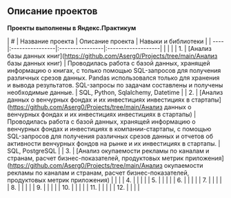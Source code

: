 ## Описание проектов

**Проекты выполнены в Яндекс.Практикум**

| #    | Название проекта | Описание проекта | Навыки и библиотеки |
| ---- |:----------------|:----------------|:-------------------|[]() |   |    |
| 1.   | [Анализ базы данных книг](https://github.com/Aserg0/Projects/tree/main/Анализ базы данных книг) | Проводилась работа с базой данных,  хранящей информацию о книгах, с только помощью SQL-запросов для получения различных срезов данных.  Pandas использовался только для хранения и вывода результатов. SQL-запросы по задачам составлены и получены необходимые данные.  | SQL, Python, Sqlalchemy, Datetime   |
| 2.   | [Анализ данных о венчурных фондах и их инвестициях инвестициях в стартапы](https://github.com/Aserg0/Projects/tree/main/Анализ данных о венчурных фондах и их инвестициях инвестициях в стартапы) | Проводилась работа с базой данных,  хранящей информацию о венчурных фондах и инвестициях в компании-стартапы, с помощью SQL-запросов для получения различных срезов данных и отчетов об активности венчурных фондов на рынке и их инвестициях в стартапы.  | SQL, PostgreSQL   |
| 3.   | [Анализ окупаемости рекламы по каналам и странам, расчет бизнес-показателей, продуктовых метрик приложения](https://github.com/Aserg0/Projects/tree/main/Анализ окупаемости рекламы по каналам и странам, расчет бизнес-показателей, продуктовых метрик приложения) |   |    |
| 4.   | []() |   |    |
| 5.   | []() |   |    |
| 6.   | []() |   |    |
| 7.   | []() |   |    |
| 8.   | []() |   |    |
| 9.   | []() |   |    |
| 10.  | []() |   |    |
| 11.  | []() |   |    |
| 12.  | []() |   |    |
